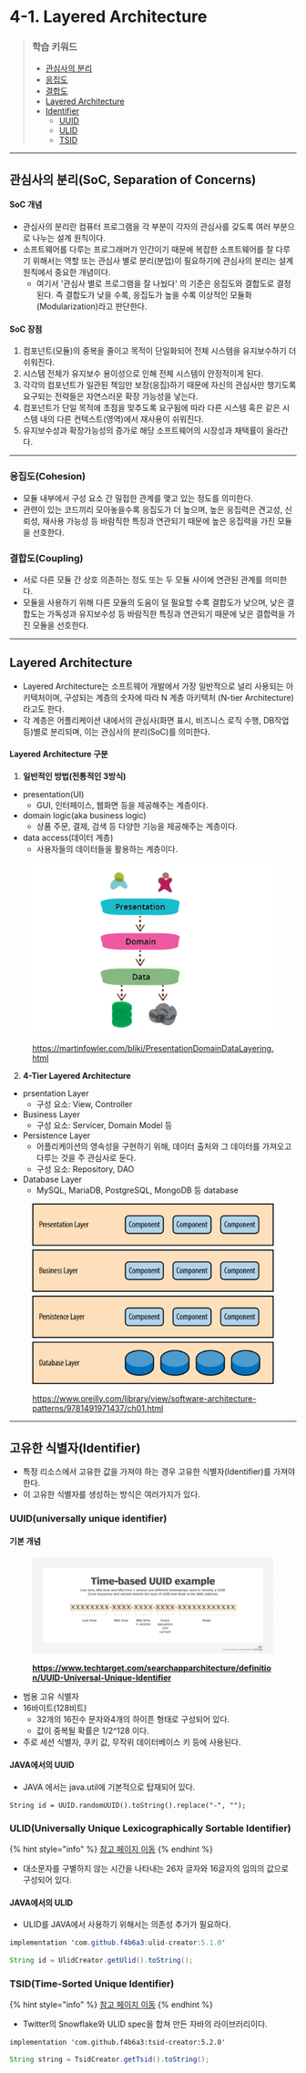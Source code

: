 # 4-1. Layered Architecture

> ### 학습 키워드
>
> * [관심사의 분리](4-1.-layered-architecture.md#undefined-1)
> * [응집도](4-1.-layered-architecture.md#cohesion)
> * [결합도](4-1.-layered-architecture.md#coupling)
> * [Layered Architecture](4-1.-layered-architecture.md#layered-atchitecture)
> * [Identifier](4-1.-layered-architecture.md#identifier)
>   * [UUID](4-1.-layered-architecture.md#uuid-universally-unique-identifier)
>   * [ULID](4-1.-layered-architecture.md#ulid)
>   * [TSID](4-1.-layered-architecture.md#tsid)

***

## 관심사의 분리(SoC, Separation of Concerns)

#### SoC 개념

* 관심사의 분리란 컴퓨터 프로그램을 각 부분이 각자의 관심사를 갖도록 여러 부분으로 나누는 설계 원칙이다.
* 소프트웨어를 다루는 프로그래머가 인간이기 때문에 복잡한 소프트웨어를 잘 다루기 위해서는 역할 또는 관심사 별로 분리(분업)이 필요하기에 관심사의 분리는 설계 원칙에서 중요한 개념이다.
  * 여기서 '관심사 별로 프로그램을 잘 나눴다' 의 기준은 응집도와 결합도로 결정된다. 즉 결합도가 낮을 수록, 응집도가 높을 수록 이상적인 모듈화(Modularization)라고 판단한다.

#### SoC 장점

1. 컴포넌트(모듈)의 중복을 줄이고 목적이 단일화되어 전체 시스템을 유지보수하기 더 쉬워진다.
2. 시스템 전체가 유지보수 용이성으로 인해 전체 시스템이 안정적이게 된다.
3. 각각의 컴포넌트가 일관된 책임만 보장(응집)하기 때문에 자신의 관심사만 챙기도록 요구되는 전략들은 자연스러운 확장 가능성을 낳는다.
4. 컴포넌트가 단일 목적에 초점을 맞추도록 요구됨에 따라 다른 시스템 혹은 같은 시스템 내의 다른 컨텍스트(영역)에서 재사용이 쉬워진다.
5. 유지보수성과 확장가능성의 증가로 해당 소프트웨어의 시장성과 채택률이 올라간다.

***

### 응집도(Cohesion)

* 모듈 내부에서 구성 요소 간 밀접한 관계를 맺고 있는 정도를 의미한다.
* 관련이 있는 코드끼리 모아놓을수록 응집도가 더 높으며, 높은 응집력은 견고성, 신뢰성, 재사용 가능성 등 바람직한 특징과 연관되기 때문에 높은 응집력을 가진 모듈을 선호한다.

### 결합도(Coupling)

* 서로 다른 모듈 간 상호 의존하는 정도 또는 두 모듈 사이에 연관된 관계를 의미한다.
* 모듈을 사용하기 위해 다른 모듈의 도움이 덜 필요할 수록 결합도가 낮으며,  낮은 결합도는 가독성과 유지보수성 등 바람직한 특징과 연관되기 때문에 낮은 결합력을 가진 모듈을 선호한다.

***

## Layered Architecture

* Layered Architecture는 소프트웨어 개발에서 가장 일반적으로 널리 사용되는 아키텍처이며, 구성되는 계층의 숫자에 따라 N 계층 아키텍처 (N-tier Architecture) 라고도 한다.
* 각 계층은 어플리케이션 내에서의 관심사(화면 표시, 비즈니스 로직 수행, DB작업 등)별로 분리되며, 이는 관심사의 분리(SoC)를 의미한다.

#### Layered Architecture 구분

1. **일반적인 방법(전통적인 3방식)**

* presentation(UI)
  * GUI, 인터페이스, 웹화면 등을 제공해주는 계층이다.
* domain logic(aka business logic)&#x20;
  * 상품 주문, 결제, 검색 등 다양한 기능을 제공해주는 계층이다.
* data access(데이터 계층)
  * 사용자들의 데이터들을 활용하는 계층이다.

<figure><img src="../../.gitbook/assets/image (1) (1) (1) (1) (1).png" alt=""><figcaption><p><a href="https://martinfowler.com/bliki/PresentationDomainDataLayering.html">https://martinfowler.com/bliki/PresentationDomainDataLayering.html</a></p></figcaption></figure>

2. **4-Tier Layered Architecture**

* prsentation Layer
  * 구성 요소: View, Controller
* Business Layer
  * 구성 요소: Servicer, Domain Model 등
* Persistence Layer
  * 어플리케이션의 영속성을 구현하기 위해, 데이터 출처와 그 데이터를 가져오고 다루는 것을 주 관심사로 둔다.
  * 구성 요소: Repository, DAO
* Database Layer
  * MySQL, MariaDB, PostgreSQL, MongoDB 등 database

<figure><img src="../../.gitbook/assets/image (1) (1) (1) (1) (1) (1).png" alt=""><figcaption><p><a href="https://www.oreilly.com/library/view/software-architecture-patterns/9781491971437/ch01.html">https://www.oreilly.com/library/view/software-architecture-patterns/9781491971437/ch01.html</a></p></figcaption></figure>

***

## 고유한 식별자(Identifier)

* 특정 리소스에서 고유한 값을 가져야 하는 경우 고유한 식별자(Identifier)를 가져야 한다.
* 이 고유한 식별자를 생성하는 방식은 여러가지가 있다.

### UUID(universally unique identifier)

#### 기본 개념

<figure><img src="../../.gitbook/assets/image (2) (1) (1) (1).png" alt=""><figcaption><p><a href="https://www.techtarget.com/searchapparchitecture/definition/UUID-Universal-Unique-Identifier"><strong>https://www.techtarget.com/searchapparchitecture/definition/UUID-Universal-Unique-Identifier</strong></a></p></figcaption></figure>

* 범용 고유 식별자
* 16바이트(128비트)
  * 32개의 16진수 문자와4개의 하이픈 형태로 구성되어 있다.
  * 값이 중복될 확률은 1/2^128 이다.
* 주로 세션 식별자, 쿠키 값, 무작위 데이터베이스 키 등에 사용된다.

#### JAVA에서의 UUID

* JAVA 에서는 java.util에 기본적으로 탑재되어 있다.

```
String id = UUID.randomUUID().toString().replace("-", "");
```

### ULID(Universally Unique Lexicographically Sortable Identifier)

{% hint style="info" %}
[참고 페이지 이동](https://github.com/ulid/spec#monotonicity)
{% endhint %}

* 대소문자를 구별하지 않는 시간을 나타내는 26자 글자와 16글자의 임의의 값으로 구성되어 있다.

#### JAVA에서의 ULID

* ULID를 JAVA에서 사용하기 위해서는 의존성 추가가 필요하다.

```java
implementation 'com.github.f4b6a3:ulid-creator:5.1.0'
```

```java
String id = UlidCreator.getUlid().toString();
```

### TSID(Time-Sorted Unique Identifier)

{% hint style="info" %}
[참고 페이지 이동](https://github.com/f4b6a3/tsid-creator)
{% endhint %}

* Twitter의 Snowflake와 ULID spec을 합쳐 만든 자바의 라이브러리이다.

```
implementation 'com.github.f4b6a3:tsid-creator:5.2.0'
```

```java
String string = TsidCreator.getTsid().toString();
```

